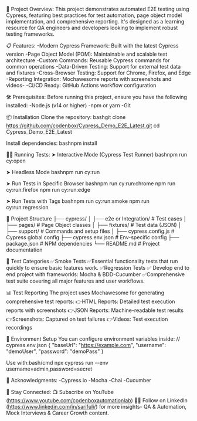 🚀 Project Overview:
This project demonstrates automated E2E testing using Cypress, featuring best practices for test automation, page object model implementation, and comprehensive reporting. It's designed as a learning resource for QA engineers and developers looking to implement robust testing frameworks.

📋 Features:
-Modern Cypress Framework: Built with the latest Cypress version
-Page Object Model (POM): Maintainable and scalable test architecture
-Custom Commands: Reusable Cypress commands for common operations
-Data-Driven Testing: Support for external test data and fixtures
-Cross-Browser Testing: Support for Chrome, Firefox, and Edge
-Reporting Integration: Mochawesome reports with screenshots and videos-
-CI/CD Ready: GitHub Actions workflow configuration


🛠️ Prerequisites:
Before running this project, ensure you have the following installed:
-Node.js (v14 or higher)
-npm or yarn
-Git

📦 Installation
Clone the repository:
bashgit clone https://github.com/codenbox/Cypress_Demo_E2E_Latest.git
cd Cypress_Demo_E2E_Latest

Install dependencies:
bashnpm install

🏃‍♂️ Running Tests:
➤ Interactive Mode (Cypress Test Runner)
bashnpm run cy:open

➤ Headless Mode
bashnpm run cy:run

➤ Run Tests in Specific Browser
bashnpm run cy:run:chrome
npm run cy:run:firefox
npm run cy:run:edge

➤ Run Tests with Tags
bashnpm run cy:run:smoke
npm run cy:run:regression

📁 Project Structure
├── cypress/
│ ├── e2e or Integration/ # Test cases
│ ├── pages/ # Page Object classes
│ ├── fixtures/ # Test data (JSON)
│ ├── support/ # Commands and setup files
│
├── cypress.config.js # Cypress global config
├── cypress.env.json # Env-specific config
├── package.json # NPM dependencies
└── README.md # Project documentation

🎯 Test Categories
✅Smoke Tests
✅Essential functionality tests that run quickly to ensure basic features work.
✅Regression Tests
✅ Develop end to end project with frameworkls: Mocha & BDD-Cucumber
✅Comprehensive test suite covering all major features and user workflows.

📊 Test Reporting
The project uses Mochawesome for generating comprehensive test reports:
👉HTML Reports: Detailed test execution reports with screenshots
👉JSON Reports: Machine-readable test results
👉Screenshots: Captured on test failures
👉Videos: Test execution recordings


🌱 Environment Setup
You can configure environment variables inside:
// cypress.env.json
{
  "baseUrl": "https://example.com",
  "username": "demoUser",
  "password": "demoPass"
}

Use with:bash/cmd
npx cypress run --env username=admin,password=secret

🙌 Acknowledgments:
-Cypress.io
-Mocha
-Chai
-Cucumber

🔗 Stay Connected:
📺 Subscribe on YouTube (https://www.youtube.com/codenboxautomationlab)
👨‍💼 Follow on LinkedIn (https://www.linkedin.com/in/sarifuli/) for more insights- QA & Automation, Mock Interviews & Career Growth content.

